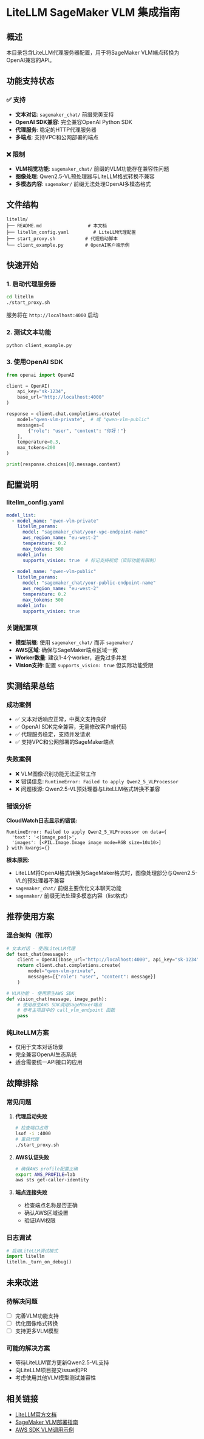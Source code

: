 # LiteLLM SageMaker VLM 集成指南

## 概述

本目录包含LiteLLM代理服务器配置，用于将SageMaker VLM端点转换为OpenAI兼容的API。

## 功能支持状态

### ✅ 支持
- **文本对话**: `sagemaker_chat/` 前缀完美支持
- **OpenAI SDK兼容**: 完全兼容OpenAI Python SDK
- **代理服务**: 稳定的HTTP代理服务器
- **多端点**: 支持VPC和公网部署的端点

### ❌ 限制
- **VLM视觉功能**: `sagemaker_chat/` 前缀的VLM功能存在兼容性问题
- **图像处理**: Qwen2.5-VL预处理器与LiteLLM格式转换不兼容
- **多模态内容**: `sagemaker/` 前缀无法处理OpenAI多模态格式

## 文件结构

```
litellm/
├── README.md                 # 本文档
├── litellm_config.yaml         # LiteLLM代理配置
├── start_proxy.sh           # 代理启动脚本
└── client_example.py        # OpenAI客户端示例
```

## 快速开始

### 1. 启动代理服务器

```bash
cd litellm
./start_proxy.sh
```

服务将在 `http://localhost:4000` 启动

### 2. 测试文本功能

```bash
python client_example.py
```

### 3. 使用OpenAI SDK

```python
from openai import OpenAI

client = OpenAI(
    api_key="sk-1234",
    base_url="http://localhost:4000"
)

response = client.chat.completions.create(
    model="qwen-vlm-private",  # 或 "qwen-vlm-public"
    messages=[
        {"role": "user", "content": "你好！"}
    ],
    temperature=0.3,
    max_tokens=200
)

print(response.choices[0].message.content)
```

## 配置说明

### litellm_config.yaml

```yaml
model_list:
  - model_name: "qwen-vlm-private"
    litellm_params:
      model: "sagemaker_chat/your-vpc-endpoint-name"
      aws_region_name: "eu-west-2"
      temperature: 0.2
      max_tokens: 500
    model_info:
      supports_vision: true  # 标记支持视觉（实际功能有限制）
      
  - model_name: "qwen-vlm-public"  
    litellm_params:
      model: "sagemaker_chat/your-public-endpoint-name"
      aws_region_name: "eu-west-2"
      temperature: 0.2
      max_tokens: 500
    model_info:
      supports_vision: true
```

### 关键配置项

- **模型前缀**: 使用 `sagemaker_chat/` 而非 `sagemaker/`
- **AWS区域**: 确保与SageMaker端点区域一致
- **Worker数量**: 建议1-4个worker，避免过多并发
- **Vision支持**: 配置 `supports_vision: true` 但实际功能受限

## 实测结果总结

### 成功案例
- ✅ 文本对话响应正常，中英文支持良好
- ✅ OpenAI SDK完全兼容，无需修改客户端代码
- ✅ 代理服务稳定，支持并发请求
- ✅ 支持VPC和公网部署的SageMaker端点

### 失败案例
- ❌ VLM图像识别功能无法正常工作
- ❌ 错误信息: `RuntimeError: Failed to apply Qwen2_5_VLProcessor`
- ❌ 问题根源: Qwen2.5-VL预处理器与LiteLLM格式转换不兼容

### 错误分析

**CloudWatch日志显示的错误:**
```
RuntimeError: Failed to apply Qwen2_5_VLProcessor on data={
  'text': '<|image_pad|>', 
  'images': [<PIL.Image.Image image mode=RGB size=10x10>]
} with kwargs={}
```

**根本原因:**
- LiteLLM将OpenAI格式转换为SageMaker格式时，图像处理部分与Qwen2.5-VL的预处理器不兼容
- `sagemaker_chat/` 前缀主要优化文本聊天功能
- `sagemaker/` 前缀无法处理多模态内容（list格式）

## 推荐使用方案

### 混合架构（推荐）

```python
# 文本对话 - 使用LiteLLM代理
def text_chat(message):
    client = OpenAI(base_url="http://localhost:4000", api_key="sk-1234")
    return client.chat.completions.create(
        model="qwen-vlm-private",
        messages=[{"role": "user", "content": message}]
    )

# VLM功能 - 使用原生AWS SDK
def vision_chat(message, image_path):
    # 使用原生AWS SDK调用SageMaker端点
    # 参考主项目中的 call_vlm_endpoint 函数
    pass
```

### 纯LiteLLM方案
- 仅用于文本对话场景
- 完全兼容OpenAI生态系统
- 适合需要统一API接口的应用

## 故障排除

### 常见问题

1. **代理启动失败**
   ```bash
   # 检查端口占用
   lsof -i :4000
   # 重启代理
   ./start_proxy.sh
   ```

2. **AWS认证失败**
   ```bash
   # 确保AWS profile配置正确
   export AWS_PROFILE=lab
   aws sts get-caller-identity
   ```

3. **端点连接失败**
   - 检查端点名称是否正确
   - 确认AWS区域设置
   - 验证IAM权限

### 日志调试

```python
# 启用LiteLLM调试模式
import litellm
litellm._turn_on_debug()
```

## 未来改进

### 待解决问题
- [ ] 完善VLM功能支持
- [ ] 优化图像格式转换
- [ ] 支持更多VLM模型

### 可能的解决方案
- 等待LiteLLM官方更新Qwen2.5-VL支持
- 向LiteLLM项目提交issue和PR
- 考虑使用其他VLM模型测试兼容性

## 相关链接

- [LiteLLM官方文档](https://docs.litellm.ai/)
- [SageMaker VLM部署指南](../README.md)
- [AWS SDK VLM调用示例](../vlm_deploy_sagemaker.ipynb)
